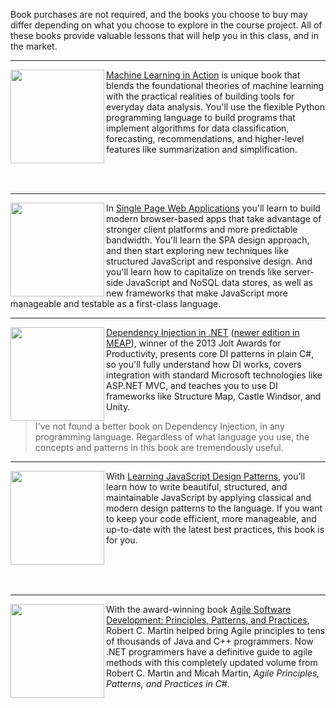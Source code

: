 Book purchases are not required, and the books you choose to buy may differ depending on what you choose to explore in the course project. All of these books provide valuable lessons that will help you in this class, and in the market.

-----------------------------

<img src="https://images.manning.com/720/960/resize/book/c/4d7bb26-5e33-4b6a-b71b-2fa35958c0d9/pharrington.png" width="150" align="left" />

[Machine Learning in Action](https://www.manning.com/books/machine-learning-in-action) is unique book that blends the foundational theories of machine learning with the practical realities of building tools for everyday data analysis. You'll use the flexible Python programming language to build programs that implement algorithms for data classification, forecasting, recommendations, and higher-level features like summarization and simplification.

<br><br>

-----------------------------

<img src="https://www.dropbox.com/s/jtisv7p1lyjj0qp/book-spa.jpg?dl=0&raw=1" width="150" align="left" />

In [Single Page Web Applications](https://www.manning.com/books/single-page-web-applications) you'll learn to build modern browser-based apps that take advantage of stronger client platforms and more predictable bandwidth. You'll learn the SPA design approach, and then start exploring new techniques like structured JavaScript and responsive design. And you'll learn how to capitalize on trends like server-side JavaScript and NoSQL data stores, as well as new frameworks that make JavaScript more manageable and testable as a first-class language.

-----------------------------

<img src="https://www.dropbox.com/s/oenfs7va85qhn5z/book-dip-dot-net.jpg?dl=0&raw=1" width="150" align="left" />

 [Dependency Injection in .NET](https://www.manning.com/books/dependency-injection-in-dot-net) ([newer edition in MEAP](https://www.manning.com/books/dependency-injection-in-dot-net-second-edition)), winner of the 2013 Jolt Awards for Productivity, presents core DI patterns in plain C#, so you'll fully understand how DI works, covers integration with standard Microsoft technologies like ASP.NET MVC, and teaches you to use DI frameworks like Structure Map, Castle Windsor, and Unity.

> I've not found a better book on Dependency Injection, in any programming language. Regardless of what language you use, the concepts and patterns in this book are tremendously useful.

-----------------------------

<img src="https://www.dropbox.com/s/ejntr3b4n1pl9ef/book-js-design-patterns.jpg?dl=0&raw=1" width="150" align="left" />

With [Learning JavaScript Design Patterns](http://addyosmani.com/resources/essentialjsdesignpatterns/book/), you’ll learn how to write beautiful, structured, and maintainable JavaScript by applying classical and modern design patterns to the language. If you want to keep your code efficient, more manageable, and up-to-date with the latest best practices, this book is for you.

<br><br><br>

-----------------------------

<img src="https://www.dropbox.com/s/s2byo9w6cxkbcej/book-agile-ppp.jpg?dl=0&raw=1" width="150" align="left" />

With the award-winning book [Agile Software Development: Principles, Patterns, and Practices](http://www.amazon.com/gp/product/0131857258?keywords=Agile%20Principles%2C%20Patterns%2C%20and%20Practices%20in%20C%23&qid=1445809496&ref_=sr_1_1&sr=8-1), Robert C. Martin helped bring Agile principles to tens of thousands of Java and C++ programmers. Now .NET programmers have a definitive guide to agile methods with this completely updated volume from Robert C. Martin and Micah Martin, _Agile Principles, Patterns, and Practices in C#_.

<br><br>

